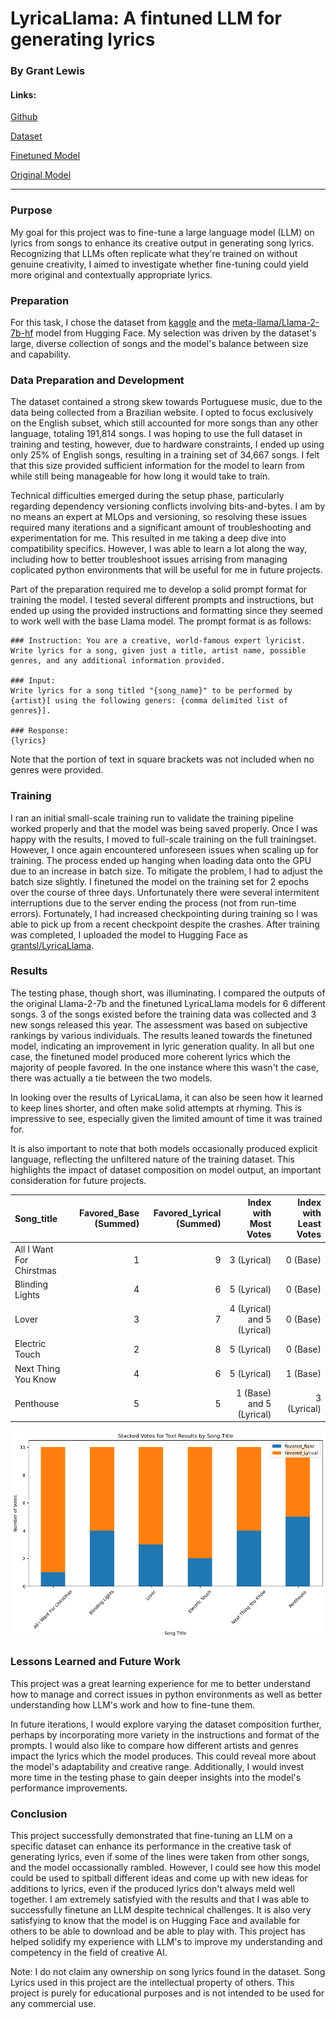 # LyricaLlama: A fintuned LLM for generating lyrics

### By Grant Lewis

#### Links:

[Github](https://github.com/grantslewis/LyricaLlama)

[Dataset](https://www.kaggle.com/datasets/neisse/scrapped-lyrics-from-6-genres/)

[Finetuned Model](https://huggingface.co/grantsl/LyricaLlama)

[Original Model](https://huggingface.co/meta-llama/Llama-2-7b-hf)

-----

### Purpose
My goal for this project was to fine-tune a large language model (LLM) on lyrics from songs to enhance its creative output in generating song lyrics. Recognizing that LLMs often replicate what they're trained on without genuine creativity, I aimed to investigate whether fine-tuning could yield more original and contextually appropriate lyrics.

### Preparation
For this task, I chose the dataset from [kaggle](https://www.kaggle.com/datasets/neisse/scrapped-lyrics-from-6-genres/) and the [meta-llama/Llama-2-7b-hf](https://huggingface.co/meta-llama/Llama-2-7b-hf) model from Hugging Face. My selection was driven by the dataset's large, diverse collection of songs and the model's balance between size and capability.

### Data Preparation and Development
The dataset contained a strong skew towards Portuguese music, due to the data being collected from a Brazilian website. I opted to focus exclusively on the English subset, which still accounted for more songs than any other language, totaling 191,814 songs.  I was hoping to use the full dataset in training and testing, however, due to hardware constraints, I ended up using only 25% of English songs, resulting in a training set of 34,667 songs.  I felt that this size provided sufficient information for the model to learn from while still being manageable for how long it would take to train.

Technical difficulties emerged during the setup phase, particularly regarding dependency versioning conflicts involving bits-and-bytes. I am by no means an expert at MLOps and versioning, so resolving these issues required many iterations and a significant amount of troubleshooting and experimentation for me.  This resulted in me taking a deep dive into compatibility specifics.  However, I was able to learn a lot along the way, including how to better troubleshoot issues arrising from managing coplicated python environments that will be useful for me in future projects.

Part of the preparation required me to develop a solid prompt format for training the model.  I tested several different prompts and instructions, but ended up using the provided instructions and formatting since they seemed to work well with the base Llama model.  The prompt format is as follows:
```
### Instruction: You are a creative, world-famous expert lyricist. Write lyrics for a song, given just a title, artist name, possible genres, and any additional information provided.

### Input:
Write lyrics for a song titled "{song_name}" to be performed by {artist}[ using the following geners: {comma delimited list of genres}].

### Response:
{lyrics}
```
Note that the portion of text in square brackets was not included when no genres were provided.

### Training
I ran an initial small-scale training run to validate the training pipeline worked properly and that the model was being saved properly. Once I was happy with the results, I moved to full-scale training on the full trainingset.  However, I once again encountered unforeseen issues when scaling up for training. The process ended up hanging when loading data onto the GPU due to an increase in batch size. To mitigate the problem, I had to adjust the batch size slightly. I finetuned the model on the training set for 2 epochs over the course of three days.  Unfortunately there were several intermitent interruptions due to the server ending the process (not from run-time errors).  Fortunately, I had increased checkpointing during training so I was able to pick up from a recent checkpoint despite the crashes.  After training was completed, I uploaded the model to Hugging Face as [grantsl/LyricaLlama](https://huggingface.co/grantsl/LyricaLlama).

### Results
The testing phase, though short, was illuminating. I compared the outputs of the original Llama-2-7b and the finetuned LyricaLlama models for 6 different songs. 3 of the songs existed before the training data was collected and 3 new songs released this year. The assessment was based on subjective rankings by various individuals. The results leaned towards the finetuned model, indicating an improvement in lyric generation quality.  In all but one case, the finetuned model produced more coherent lyrics which the majority of people favored.  In the one instance where this wasn't the case, there was actually a tie between the two models.

In looking over the results of LyricaLlama, it can also be seen how it learned to keep lines shorter, and often make solid attempts at rhyming.  This is impressive to see, especially given the limited amount of time it was trained for.

It is also important to note that both models occasionally produced explicit language, reflecting the unfiltered nature of the training dataset. This highlights the impact of dataset composition on model output, an important consideration for future projects.

| Song_title               |   Favored_Base (Summed) |   Favored_Lyrical (Summed) | Index with Most Votes |  Index with Least Votes |
|:-------------------------|---------------:|------------------:|-------:|--------:|
| All I Want For Chirstmas |              1 |                 9 |      3 (Lyrical) |       0 (Base) |
| Blinding Lights          |              4 |                 6 |      5 (Lyrical) |       0 (Base) |
| Lover                    |              3 |                 7 |      4 (Lyrical) and 5 (Lyrical) |       0 (Base) |
| Electric Touch           |              2 |                 8 |      5 (Lyrical) |       0 (Base) |
| Next Thing You Know      |              4 |                 6 |      5 (Lyrical) |       1 (Base) |
| Penthouse                |              5 |                 5 |      1 (Base) and 5 (Lyrical) |       3 (Lyrical) |

![results](./results_plot.png)

### Lessons Learned and Future Work
This project was a great learning experience for me to better understand how to manage and correct issues in python environments as well as better understanding how LLM's work and how to fine-tune them.

In future iterations, I would explore varying the dataset composition further, perhaps by incorporating more variety in the instructions and format of the prompts.  I would also like to compare how different artists and genres impact the lyrics which the model produces. This could reveal more about the model's adaptability and creative range. Additionally, I would invest more time in the testing phase to gain deeper insights into the model's performance improvements.

### Conclusion
This project successfully demonstrated that fine-tuning an LLM on a specific dataset can enhance its performance in the creative task of generating lyrics, even if some of the lines were taken from other songs, and the model occassionally rambled.  However, I could see how this model could be used to spitball different ideas and come up with new ideas for additions to lyrics, even if the produced lyrics don't always meld well together.  I am extremely satisfyied with the results and that I was able to successfully finetune an LLM despite technical challenges.  It is also very satisfying to know that the model is on Hugging Face and available for others to be able to download and be able to play with. This project has helped solidify my experience with LLM's to improve my understanding and competency in the field of creative AI.

Note: I do not claim any ownership on song lyrics found in the dataset. Song Lyrics used in this project are the intellectual property of others. This project is purely for educational purposes and is not intended to be used for any commercial use.
